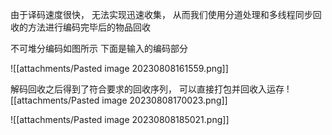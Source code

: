 由于译码速度很快， 无法实现迅速收集， 从而我们使用分道处理和多线程同步回收的方法进行编码完毕后的物品回收

不可堆分编码如图所示
下面是输入的编码部分

![[attachments/Pasted image 20230808161559.png]]

解码回收之后得到了符合要求的回收序列， 可以直接打包并回收入运存
![[attachments/Pasted image 20230808170023.png]]


![[attachments/Pasted image 20230808185021.png]]